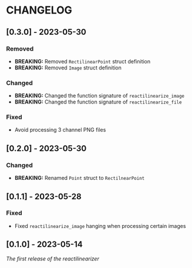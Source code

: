 # CHANGELOG

## [0.3.0] - 2023-05-30

### Removed

- **BREAKING:** Removed `RectilinearPoint` struct definition
- **BREAKING:** Removed `Image` struct definition

### Changed

- **BREAKING:** Changed the function signature of  `reactilinearize_image`
- **BREAKING:** Changed the function signature of  `reactilinearize_file`

### Fixed

- Avoid processing 3 channel PNG files

## [0.2.0] - 2023-05-30

### Changed

- **BREAKING:** Renamed `Point` struct to `RectilnearPoint`

## [0.1.1] - 2023-05-28

### Fixed

- Fixed `reactilinearize_image` hanging when processing certain images

## [0.1.0] - 2023-05-14

_The first release of the reactilinearizer_
